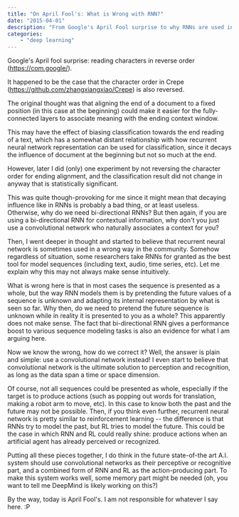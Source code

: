 ```yaml
---
title: "On April Fool's: What is Wrong with RNN?"
date: "2015-04-01"
description: "From Google's April Fool surprise to why RNNs are used in a wrong way today."
categories:
    - "deep learning"
---
```


Google's April fool surprise: reading characters in reverse order (https://com.google/).

It happened to be the case that the character order in Crepe (https://github.com/zhangxiangxiao/Crepe) is also reversed.

The original thought was that aligning the end of a document to a fixed position (in this case at the beginning) could make it easier for the fully-connected layers to associate meaning with the ending context window.

This may have the effect of biasing classification towards the end reading of a text, which has a somewhat distant relationship with how recurrent neural network representation can be used for classification, since it decays the influence of document at the beginning but not so much at the end.

However, later I did (only) one experiment by not reversing the character order for ending alignment, and the classification result did not change in anyway that is statistically significant.

This was quite though-provoking for me since it might mean that decaying influence like in RNNs is probably a bad thing, or at least useless. Otherwise, why do we need bi-directional RNNs? But then again, if you are using a bi-directional RNN for contextual information, why don't you just use a convolutional network who naturally associates a context for you?

Then, I went deeper in thought and started to believe that recurrent neural network is sometimes used in a wrong way in the community. Somehow regardless of situation, some researchers take RNNs for granted as the best tool for model sequences (including text, audio, time series, etc). Let me explain why this may not always make sense intuitively.

What is wrong here is that in most cases the sequence is presented as a whole, but the way RNN models them is by pretending the future values of a sequence is unknown and adapting its internal representation by what is seen so far. Why then, do we need to pretend the future sequence is unknown while in reality it is presented to you as a whole? This apparently does not make sense. The fact that bi-directional RNN gives a performance boost to various sequence modeling tasks is also an evidence for what I am arguing here.

Now we know the wrong, how do we correct it? Well, the answer is plain and simple: use a convolutional network instead! I even start to believe that convolutional network is the ultimate solution to perception and recognition, as long as the data span a time or space dimension.

Of course, not all sequences could be presented as whole, especially if the target is to produce actions (such as popping out words for translation, making a robot arm to move, etc). In this case to know both the past and the future may not be possible. Then, if you think even further, recurrent neural network is pretty similar to reinforcement learning -- the difference is that RNNs try to model the past, but RL tries to model the future. This could be the case in which RNN and RL could really shine: produce actions when an artificial agent has already perceived or recognized.

Putting all these pieces together, I do think in the future state-of-the art A.I. system should use convolutional networks as their perceptive or recognitive part, and a combined form of RNN and RL as the action-producing part. To make this system works well, some memory part might be needed (oh, you want to tell me DeepMind is likely working on this?)

By the way, today is April Fool's. I am not responsible for whatever I say here. :P
